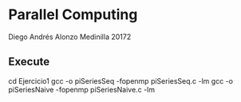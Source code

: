 # Parallel Computing

Diego Andrés Alonzo Medinilla 20172


## Execute 
cd Ejercicio1
gcc -o piSeriesSeq -fopenmp piSeriesSeq.c -lm
gcc -o piSeriesNaive -fopenmp piSeriesNaive.c -lm
